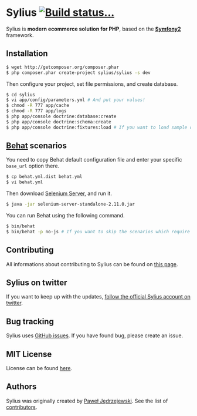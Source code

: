 Sylius [![Build status...](https://secure.travis-ci.org/Sylius/Sylius.png?branch=master)](http://travis-ci.org/Sylius/Sylius)
======

Sylius is **modern ecommerce solution for PHP**, based on the [**Symfony2**](http://symfony.com) framework.

Installation
------------

``` bash
$ wget http://getcomposer.org/composer.phar
$ php composer.phar create-project sylius/sylius -s dev
```

Then configure your project, set file permissions, and create database.

``` bash
$ cd sylius
$ vi app/config/parameters.yml # And put your values!
$ chmod -R 777 app/cache
$ chmod -R 777 app/logs
$ php app/console doctrine:database:create
$ php app/console doctrine:schema:create
$ php app/console doctrine:fixtures:load # If you want to load sample data.
```

[Behat](http://behat.org) scenarios
-----------------------------------

You need to copy Behat default configuration file and enter your specific ``base_url``
option there.

```bash
$ cp behat.yml.dist behat.yml
$ vi behat.yml
```

Then download [Selenium Server](http://seleniumhq.org/download/), and run it.

```bash
$ java -jar selenium-server-standalone-2.11.0.jar
```
You can run Behat using the following command.

``` bash
$ bin/behat
$ bin/behat -p no-js # If you want to skip the scenarios which require real browser.
```

Contributing
------------

All informations about contributing to Sylius can be found on [this page](http://docs.sylius.org/en/latest/contributing/index.html).

Sylius on twitter
-----------------

If you want to keep up with the updates, [follow the official Sylius account on twitter](http://twitter.com/Sylius).

Bug tracking
------------

Sylius uses [GitHub issues](https://github.com/Sylius/Sylius/issues).
If you have found bug, please create an issue.

MIT License
-----------

License can be found [here](https://github.com/Sylius/Sylius/blob/master/LICENSE).

Authors
-------

Sylius was originally created by [Paweł Jędrzejewski](http://pjedrzejewski.com).
See the list of [contributors](https://github.com/Sylius/Sylius/contributors).
